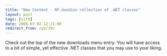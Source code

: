 ```yaml
---
title: "New Content - RF.Goodies collection of .NET classes"
layout: post
tags: [site]
date: 2006-07-02 12:21:00
redirect_from: /go/39/
---
```


Check out the top of the new downloads menu entry. You will have access to a bit of simple, yet effective .NET classes that you may use to your liking.
